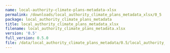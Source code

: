 ```yaml
---
name: local-authority-climate-plans-metadata-xlsx
permalink: /downloads/local_authority_climate_plans_metadata_xlsx/0_5
package: local_authority_climate_plans_metadata
title: local_authority_climate_plans_metadata_xlsx
filename: local_authority_climate_plans_metadata.xlsx
version: '0.5'
full_version: 0.5.0
file: /data/local_authority_climate_plans_metadata/0.5/local_authority_climate_plans_metadata.xlsx
---
```

